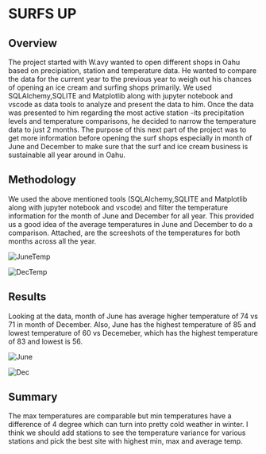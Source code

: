 # SURFS UP
## Overview
The project started with W.avy wanted to open different shops in Oahu based on precipiation, station and temperature data. He wanted to compare the data for the current year to the previous year to weigh out his chances of opening an ice cream and surfing shops primarily. We used SQLAlchemy,SQLITE and Matplotlib along with jupyter notebook and vscode as data tools to analyze and present the data to him.
Once the data was presented to him regarding the most active station -its precipitation levels and temperature comparisons, he decided to narrow the temperature data to just 2 months. 
The purpose of this next part of the project was to get more information before opening the surf shops especially in month of June and December to make sure that the surf and ice cream business is sustainable all year around in Oahu.

## Methodology
We used the above mentioned tools (SQLAlchemy,SQLITE and Matplotlib along with jupyter notebook and vscode) and filter the temperature information for the month of June and December for all year. This provided us a good idea of the average temperatures in June and December to do a comparison. Attached, are the screeshots of the temperatures for both months across all the year.

![JuneTemp](https://user-images.githubusercontent.com/76858662/109695886-74b19400-7b5a-11eb-92e6-5947dafdeff6.PNG)

![DecTemp](https://user-images.githubusercontent.com/76858662/109695535-01a81d80-7b5a-11eb-9296-e51fe3739e2e.PNG)

## Results
Looking at the data, month of June has average higher temperature of 74 vs 71 in month of December. Also, June has the highest temperature of 85 and lowest temperature of 60 vs Decemeber, which has the highest temperature of 83 and lowest is 56.

![June](https://user-images.githubusercontent.com/76858662/109693219-6b72f800-7b57-11eb-85c0-4ace68045eda.PNG)

![Dec](https://user-images.githubusercontent.com/76858662/109692736-dc65e000-7b56-11eb-8b10-4ca214c64ac0.PNG)

## Summary
The max temperatures are comparable but min temperatures have a difference of 4 degree which can turn into pretty cold weather in winter. I think we should add stations to see the temperature variance for various stations and pick the best site with highest min, max and average temp.




